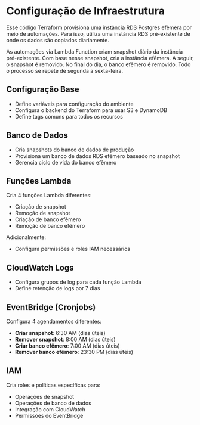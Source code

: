 # Configuração de Infraestrutura

Esse código Terraform provisiona uma instância RDS Postgres efêmera por meio de automações. Para isso, utiliza uma instância RDS pré-existente de onde os dados são copiados diariamente.

As automações via Lambda Function criam snapshot diário da instância pré-existente. Com base nesse snapshot, cria a instância efêmera. A seguir, o snapshot é removido. No final do dia, o banco efêmero é removido. Todo o processo se repete de segunda a sexta-feira.

## Configuração Base

- Define variáveis para configuração do ambiente
- Configura o backend do Terraform para usar S3 e DynamoDB
- Define tags comuns para todos os recursos

## Banco de Dados

- Cria snapshots do banco de dados de produção
- Provisiona um banco de dados RDS efêmero baseado no snapshot
- Gerencia ciclo de vida do banco efêmero

## Funções Lambda

Cria 4 funções Lambda diferentes:

- Criação de snapshot
- Remoção de snapshot
- Criação de banco efêmero
- Remoção de banco efêmero

Adicionalmente:

- Configura permissões e roles IAM necessários

## CloudWatch Logs

- Configura grupos de log para cada função Lambda
- Define retenção de logs por 7 dias

## EventBridge (Cronjobs)

Configura 4 agendamentos diferentes:

- **Criar snapshot**: 6:30 AM (dias úteis)
- **Remover snapshot**: 8:00 AM (dias úteis)
- **Criar banco efêmero**: 7:00 AM (dias úteis)
- **Remover banco efêmero**: 23:30 PM (dias úteis)

## IAM

Cria roles e políticas específicas para:

- Operações de snapshot
- Operações de banco de dados
- Integração com CloudWatch
- Permissões do EventBridge
